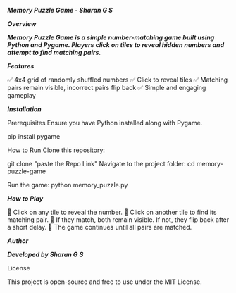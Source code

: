 ***Memory Puzzle Game - Sharan G S***

***Overview***

***Memory Puzzle Game is a simple number-matching game built using Python and Pygame. Players click on tiles to reveal hidden numbers and attempt to find matching pairs.***

***Features***

✅ 4x4 grid of randomly shuffled numbers
✅ Click to reveal tiles
✅ Matching pairs remain visible, incorrect pairs flip back
✅ Simple and engaging gameplay

***Installation***

Prerequisites
Ensure you have Python installed along with Pygame.

pip install pygame

How to Run
Clone this repository:

git clone "paste the Repo Link"
Navigate to the project folder:
cd memory-puzzle-game

Run the game:
python memory_puzzle.py

***How to Play***

🎯 Click on any tile to reveal the number.
🎯 Click on another tile to find its matching pair.
🎯 If they match, both remain visible. If not, they flip back after a short delay.
🎯 The game continues until all pairs are matched.

***Author***

***Developed by Sharan G S***

License

This project is open-source and free to use under the MIT License.
